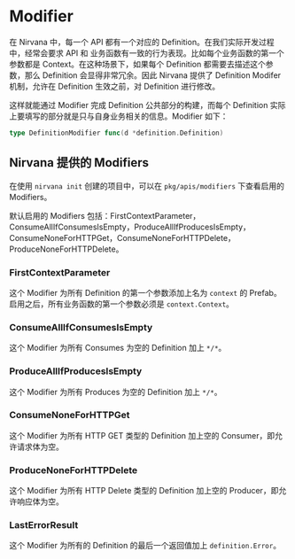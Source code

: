 # Modifier

在 Nirvana 中，每一个 API 都有一个对应的 Definition。在我们实际开发过程中，经常会要求 API 和 业务函数有一致的行为表现。比如每个业务函数的第一个参数都是 Context。在这种场景下，如果每个 Definition 都需要去描述这个参数，那么 Definition 会显得非常冗余。因此 Nirvana 提供了 Definition Modifer 机制，允许在 Definition 生效之前，对 Definition 进行修改。

这样就能通过 Modifier 完成 Definition 公共部分的构建，而每个 Definition 实际上要填写的部分就是只与自身业务相关的信息。Modifier 如下：
```go
type DefinitionModifier func(d *definition.Definition)
```

## Nirvana 提供的 Modifiers

在使用 `nirvana init` 创建的项目中，可以在 `pkg/apis/modifiers` 下查看启用的 Modifiers。 

默认启用的 Modifiers 包括：FirstContextParameter，ConsumeAllIfConsumesIsEmpty，ProduceAllIfProducesIsEmpty，ConsumeNoneForHTTPGet，ConsumeNoneForHTTPDelete，ProduceNoneForHTTPDelete。

### FirstContextParameter

这个 Modifier 为所有 Definition 的第一个参数添加上名为 `context` 的 Prefab。启用之后，所有业务函数的第一个参数必须是 `context.Context`。

### ConsumeAllIfConsumesIsEmpty

这个 Modifier 为所有 Consumes 为空的 Definition 加上 `*/*`。

### ProduceAllIfProducesIsEmpty

这个 Modifier 为所有 Produces 为空的 Definition 加上 `*/*`。

### ConsumeNoneForHTTPGet

这个 Modifier 为所有 HTTP GET 类型的 Definition 加上空的 Consumer，即允许请求体为空。

### ProduceNoneForHTTPDelete

这个 Modifier 为所有 HTTP Delete 类型的 Definition 加上空的 Producer，即允许响应体为空。

### LastErrorResult

这个 Modifier 为所有的 Definition 的最后一个返回值加上 `definition.Error`。


